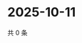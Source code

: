 # 2025-10-11

共 0 条

<!-- BEGIN ZHIHUQUESTIONS -->
<!-- 最后更新时间 Sat Oct 11 2025 02:16:28 GMT+0800 (China Standard Time) -->

<!-- END ZHIHUQUESTIONS -->
